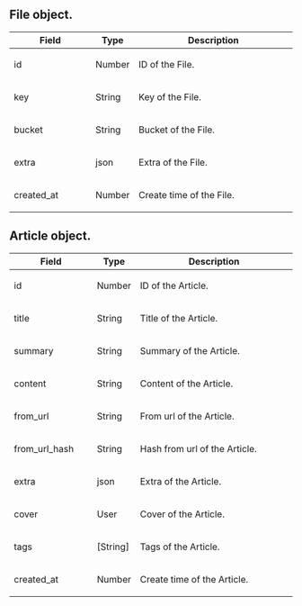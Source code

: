 ## File object.
<table>
  <thead>
    <tr>
      <th style="width: 30%">Field</th>
      <th style="width: 10%">Type</th>
      <th style="width: 60%">Description</th>
    </tr>
  </thead>
  <tbody>
    <tr>
      <td class="code">id</td>
      <td> Number </td>
      <td> <p>ID of the File.</p> </td>
    </tr>
    <tr>
      <td class="code">key</td>
      <td> String </td>
      <td> <p>Key of the File.</p> </td>
    </tr>
    <tr>
      <td class="code">bucket</td>
      <td> String </td>
      <td> <p>Bucket of the File.</p> </td>
    </tr>
    <tr>
      <td class="code">extra</td>
      <td> json </td>
      <td> <p>Extra of the File.</p> </td>
    </tr>
    <tr>
      <td class="code">created_at</td>
      <td> Number </td>
      <td> <p>Create time of the File.</p> </td>
    </tr>
  </tbody>
</table>

## Article object.

<table>
  <thead>
    <tr>
      <th style="width: 30%">Field</th>
      <th style="width: 10%">Type</th>
      <th style="width: 60%">Description</th>
    </tr>
  </thead>
  <tbody>
    <tr>
      <td class="code">id</td>
      <td> Number </td>
      <td> <p>ID of the Article.</p> </td>
    </tr>
    <tr>
      <td class="code">title</td>
      <td> String </td>
      <td> <p>Title of the Article.</p> </td>
    </tr>
    <tr>
      <td class="code">summary</td>
      <td> String </td>
      <td> <p>Summary of the Article.</p> </td>
    </tr>
    <tr>
      <td class="code">content</td>
      <td> String </td>
      <td> <p>Content of the Article.</p> </td>
    </tr>
    <tr>
      <td class="code">from_url</td>
      <td> String </td>
      <td> <p>From url of the Article.</p> </td>
    </tr>
    <tr>
      <td class="code">from_url_hash</td>
      <td> String </td>
      <td> <p>Hash from url of the Article.</p> </td>
    </tr>
    <tr>
      <td class="code">extra</td>
      <td> json </td>
      <td> <p>Extra of the Article.</p> </td>
    </tr>
    <tr>
      <td class="code">cover</td>
      <td> User </td>
      <td> <p>Cover of the Article.</p> </td>
    </tr>
    <tr>
      <td class="code">tags</td>
      <td> [String] </td>
      <td> <p>Tags of the Article.</p> </td>
    </tr>
    <tr>
      <td class="code">created_at</td>
      <td> Number </td>
      <td> <p>Create time of the Article.</p> </td>
    </tr>
  </tbody>
</table>
